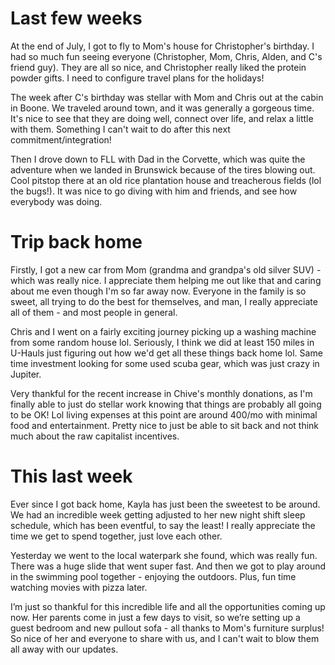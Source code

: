 # Last few weeks

At the end of July, I got to fly to Mom's house for Christopher's birthday. I had so much fun seeing everyone (Christopher, Mom, Chris, Alden, and C's friend guy). They are all so nice, and Christopher really liked the protein powder gifts. I need to configure travel plans for the holidays!

The week after C's birthday was stellar with Mom and Chris out at the cabin in Boone. We traveled around town, and it was generally a gorgeous time. It's nice to see that they are doing well, connect over life, and relax a little with them. Something I can't wait to do after this next commitment/integration!

Then I drove down to FLL with Dad in the Corvette, which was quite the adventure when we landed in Brunswick because of the tires blowing out. Cool pitstop there at an old rice plantation house and treacherous fields (lol the bugs!). It was nice to go diving with him and friends, and see how everybody was doing.


# Trip back home

Firstly, I got a new car from Mom (grandma and grandpa's old silver SUV) - which was really nice. I appreciate them helping me out like that and caring about me even though I'm so far away now. Everyone in the family is so sweet, all trying to do the best for themselves, and man, I really appreciate all of them - and most people in general.

Chris and I went on a fairly exciting journey picking up a washing machine from some random house lol. Seriously, I think we did at least 150 miles in U-Hauls just figuring out how we'd get all these things back home lol. Same time investment looking for some used scuba gear, which was just crazy in Jupiter.

Very thankful for the recent increase in Chive's monthly donations, as I'm finally able to just do stellar work knowing that things are probably all going to be OK! Lol living expenses at this point are around 400/mo with minimal food and entertainment. Pretty nice to just be able to sit back and not think much about the raw capitalist incentives.


# This last week

Ever since I got back home, Kayla has just been the sweetest to be around. We had an incredible week getting adjusted to her new night shift sleep schedule, which has been eventful, to say the least! I really appreciate the time we get to spend together, just love each other.

Yesterday we went to the local waterpark she found, which was really fun. There was a huge slide that went super fast. And then we got to play around in the swimming pool together - enjoying the outdoors. Plus, fun time watching movies with pizza later.

I’m just so thankful for this incredible life and all the opportunities coming up now. Her parents come in just a few days to visit, so we’re setting up a guest bedroom and new pullout sofa - all thanks to Mom's furniture surplus! So nice of her and everyone to share with us, and I can't wait to blow them all away with our updates.
